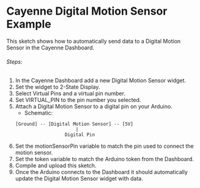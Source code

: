 # Cayenne Digital Motion Sensor Example

This sketch shows how to automatically send data to a Digital Motion Sensor in the Cayenne Dashboard.

###### Steps:
1. In the Cayenne Dashboard add a new Digital Motion Sensor widget.
2. Set the widget to 2-State Display.
3. Select Virtual Pins and a virtual pin number.
4. Set VIRTUAL_PIN to the pin number you selected.
5. Attach a Digital Motion Sensor to a digital pin on your Arduino.
   * Schematic:
   ```
   [Ground] -- [Digital Motion Sensor] -- [5V]
                         |
                     Digital Pin
   ```
6. Set the motionSensorPin variable to match the pin used to connect the motion sensor.
7. Set the token variable to match the Arduino token from the Dashboard.
8. Compile and upload this sketch.
9. Once the Arduino connects to the Dashboard it should automatically update the Digital Motion Sensor widget with data.